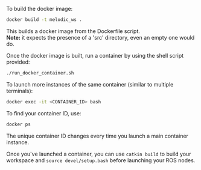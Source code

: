 

To build the docker image:
```bash
docker build -t melodic_ws .
```
This builds a docker image from the Dockerfile script. <br />
**Note:** it expects the presence of a 'src' directory, even an empty one would do.

Once the docker image is built, run a container by using the shell script provided:
```bash
./run_docker_container.sh
````

To launch more instances of the same container (similar to multiple terminals):
```bash
docker exec -it <CONTAINER_ID> bash
```

To find your container ID, use:
```bash
docker ps
```
The unique container ID changes every time you launch a main container instance.


Once you've launched a container, you can use `catkin build` to build your workspace and `source devel/setup.bash` before launching your ROS nodes.
